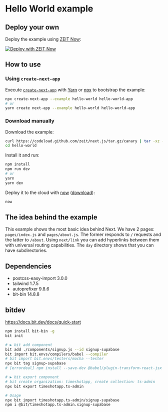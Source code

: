 # Hello World example

## Deploy your own

Deploy the example using [ZEIT Now](https://zeit.co/now):

[![Deploy with ZEIT Now](https://zeit.co/button)](https://zeit.co/new/project?template=https://github.com/zeit/next.js/tree/canary/examples/hello-world)

## How to use

### Using `create-next-app`

Execute [`create-next-app`](https://github.com/zeit/next.js/tree/canary/packages/create-next-app) with [Yarn](https://yarnpkg.com/lang/en/docs/cli/create/) or [npx](https://github.com/zkat/npx#readme) to bootstrap the example:

```bash
npx create-next-app --example hello-world hello-world-app
# or
yarn create next-app --example hello-world hello-world-app
```

### Download manually

Download the example:

```bash
curl https://codeload.github.com/zeit/next.js/tar.gz/canary | tar -xz --strip=2 next.js-canary/examples/hello-world
cd hello-world
```

Install it and run:

```bash
npm install
npm run dev
# or
yarn
yarn dev
```

Deploy it to the cloud with [now](https://zeit.co/now) ([download](https://zeit.co/download)):

```bash
now
```

## The idea behind the example

This example shows the most basic idea behind Next. We have 2 pages: `pages/index.js` and `pages/about.js`. The former responds to `/` requests and the latter to `/about`. Using `next/link` you can add hyperlinks between them with universal routing capabilities. The `day` directory shows that you can have subdirectories.

## Dependencies

- postcss-easy-import 3.0.0
- tailwind 1.7.5
- autoprefixer 9.8.6
- bit-bin 14.8.8

## bitdev

https://docs.bit.dev/docs/quick-start

```bash
npm install bit-bin -g
bit init

# ▶︎ bit add component
bit add ./components/signup.js --id signup-supabase
bit import bit.envs/compilers/babel --compiler
# bit import bit.envs/testers/mocha --tester
npx bit tag signup-supabase
# [errordeal] npm install --save-dev @babel/plugin-transform-react-jsx

# ▶︎ bit export component
# bit create organization: timeshotapp, create collection: ts-admin
npx bit export timeshotapp.ts-admin

# Usage
npx bit import timeshotapp.ts-admin/signup-supabase
npm i @bit/timeshotapp.ts-admin.signup-supabase
```
